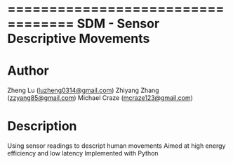 ==================================
SDM - Sensor Descriptive Movements
==================================

Author
======

Zheng Lu (luzheng0314@gmail.com)
Zhiyang Zhang (zzyang85@gmail.com)
Michael Craze (mcraze123@gmail.com)

Description
===========

Using sensor readings to descript human movements 
Aimed at high energy efficiency and low latency
Implemented with Python
